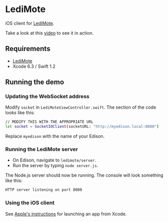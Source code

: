 # LediMote

iOS client for [LediMote](https://github.com/drejkim/LediMote).

Take a look at this [video](https://youtu.be/i61g4aYkrI0) to see it in action.

## Requirements

* [LediMote](https://github.com/drejkim/LediMote)
* Xcode 6.3 / Swift 1.2

## Running the demo

### Updating the WebSocket address

Modify `socket` in `LediMoteViewController.swift`. The section of the code looks like this:

```bash
// MODIFY THIS WITH THE APPROPRIATE URL
let socket = SocketIOClient(socketURL: "http://myedison.local:8080")
```

Replace `myedison` with the name of your Edison.

### Running the LediMote server

* On Edison, navigate to `ledimote/server`.
* Run the server by typing `node server.js`.

The Node.js server should now be running. The console will look something like this:

```bash
HTTP server listening on port 8080
```

### Using the iOS client

See [Apple's instructions](https://developer.apple.com/library/ios/documentation/ToolsLanguages/Conceptual/Xcode_Overview/RunYourApp.html) for launching an app from Xcode.

